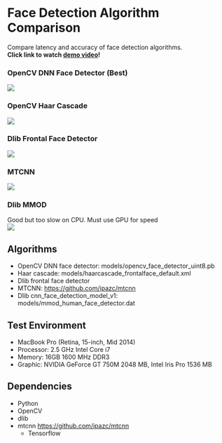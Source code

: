 # Face Detection Algorithm Comparison

Compare latency and accuracy of face detection algorithms.  
**Click link to watch [demo video](https://youtu.be/WL7xAJGnx_I)!**  

### OpenCV DNN Face Detector (Best)  
![](https://github.com/kairess/face_detection_comparison/raw/master/result/result_opencv_dnn.png)

### OpenCV Haar Cascade  
![](https://github.com/kairess/face_detection_comparison/raw/master/result/result_opencv_haar.png)

### Dlib Frontal Face Detector  
![](https://github.com/kairess/face_detection_comparison/raw/master/result/result_dlib.png)

### MTCNN  
![](https://github.com/kairess/face_detection_comparison/raw/master/result/result_mtcnn.png)

### Dlib MMOD  
Good but too slow on CPU. Must use GPU for speed  
![](https://github.com/kairess/face_detection_comparison/raw/master/result/result_dlib_mmod.png)


## Algorithms

- OpenCV DNN face detector: models/opencv_face_detector_uint8.pb
- Haar cascade: models/haarcascade_frontalface_default.xml
- Dlib frontal face detector
- MTCNN: https://github.com/ipazc/mtcnn
- Dlib cnn_face_detection_model_v1: models/mmod_human_face_detector.dat

## Test Environment
- MacBook Pro (Retina, 15-inch, Mid 2014)
- Processor: 2.5 GHz Intel Core i7
- Memory: 16GB 1600 MHz DDR3
- Graphic: NVIDIA GeForce GT 750M 2048 MB, Intel Iris Pro 1536 MB

## Dependencies
- Python
- OpenCV
- dlib
- mtcnn https://github.com/ipazc/mtcnn
  - Tensorflow
